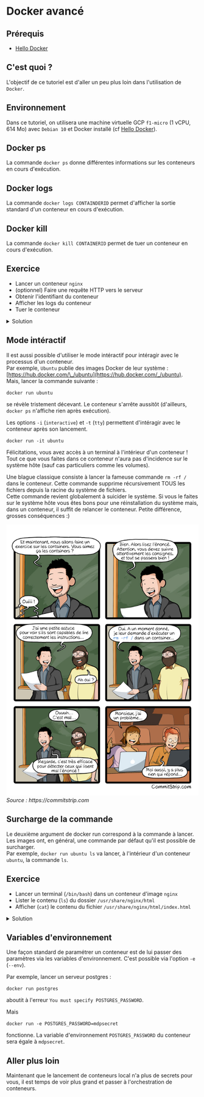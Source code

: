# Docker avancé

## Prérequis

- [Hello Docker](../hello/README.md)

## C'est quoi ?

L'objectif de ce tutoriel est d'aller un peu plus loin dans l'utilisation de `Docker`.

## Environnement

Dans ce tutoriel, on utilisera une machine virtuelle GCP `f1-micro` (1 vCPU, 614 Mo) avec `Debian 10` et Docker installé (cf [Hello Docker](../hello/README.md)).

## Docker ps

La commande `docker ps` donne différentes informations sur les conteneurs en cours d'exécution.

## Docker logs

La commande `docker logs CONTAINDERID` permet d'afficher la sortie standard d'un conteneur en cours d'exécution.

## Docker kill

La commande `docker kill CONTAINERID` permet de tuer un conteneur en cours d'exécution.

## Exercice

- Lancer un conteneur `nginx`
- (optionnel) Faire une requête HTTP vers le serveur
- Obtenir l'identifiant du conteneur
- Afficher les logs du conteneur
- Tuer le conteneur

<details>
  <summary>Solution</summary>
  
  ```shell
  docker run -p 5555:80 nginx  
  curl http://localhost:5555  
  docker ps (l'identifiant correspond à la première colonne : CONTAINER ID)
  docker logs x  
  docker kill x
  ```
</details>

## Mode intéractif

Il est aussi possible d'utiliser le mode intéractif pour intéragir avec le processus d'un conteneur.  
Par exemple, `Ubuntu` publie des images Docker de leur système : [https://hub.docker.com/\_/ubuntu](https://hub.docker.com/_/ubuntu).  
Mais, lancer la commande suivante :

```
docker run ubuntu
```

se révèle tristement décevant. Le conteneur s'arrête aussitôt (d'ailleurs, `docker ps` n'affiche rien après exécution).

Les options `-i` (`interactive`) et `-t` (`tty`) permettent d'intéragir avec le conteneur après son lancement.

```
docker run -it ubuntu
```

Félicitations, vous avez accès à un terminal à l'intérieur d'un conteneur ! Tout ce que vous faites dans ce conteneur n'aura pas d'incidence sur le système hôte (sauf cas particuliers comme les volumes).

Une blague classique consiste à lancer la fameuse commande `rm -rf /` dans le conteneur. Cette commande supprime récursivement TOUS les fichiers depuis la racine du système de fichiers.  
Cette commande revient globalement à suicider le système. Si vous le faites sur le système hôte vous êtes bons pour une réinstallation du système mais, dans un conteneur, il suffit de relancer le conteneur. Petite différence, grosses conséquences :)

![](img/rm-docker.jpeg)
_Source : https://commitstrip.com_

## Surcharge de la commande

Le deuxième argument de docker run correspond à la commande à lancer.  
Les images ont, en général, une commande par défaut qu'il est possible de surcharger.  
Par exemple, `docker run ubuntu ls` va lancer, à l'intérieur d'un conteneur `ubuntu`, la commande `ls`.

## Exercice

- Lancer un terminal (`/bin/bash`) dans un conteneur d'image `nginx`
- Lister le contenu (`ls`) du dossier `/usr/share/nginx/html`
- Afficher (`cat`) le contenu du fichier `/usr/share/nginx/html/index.html`

<details>
  <summary>Solution</summary>
  
  ```shell
  docker run -it nginx /bin/bash  
  ls /usr/share/nginx/html 
  cat /usr/share/nginx/html/index.html
  ```
</details>

## Variables d'environnement

Une façon standard de paramétrer un conteneur est de lui passer des paramètres via les variables d'environnement. C'est possible via l'option `-e` (`--env`).

Par exemple, lancer un serveur postgres :

```
docker run postgres
```

aboutit à l'erreur `You must specify POSTGRES_PASSWORD`.

Mais

```
docker run -e POSTGRES_PASSWORD=mdpsecret
```

fonctionne. La variable d'environnement `POSTGRES_PASSWORD` du conteneur sera égale à `mdpsecret`.

## Aller plus loin

Maintenant que le lancement de conteneurs local n'a plus de secrets pour vous, il est temps de voir plus grand et passer à l'orchestration de conteneurs.
